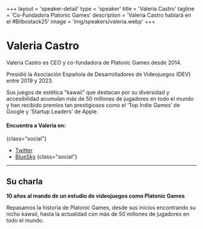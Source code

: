 +++
layout = 'speaker-detail'
type = 'speaker'
title = 'Valeria Castro'
tagline = 'Co-Fundadora Platonic Games'
description = 'Valeria Castro hablará en el #Bilbostack25'
image = 'img/speakers/valeria.webp'
+++

# Valeria Castro

Valeria Castro es CEO y co-fundadora de Platonic Games desde 2014.

Presidió la Asociación Española de Desarrolladores de Videojuegos (DEV) entre 2019 y 2023.

Sus juegos de estética “kawaii” que destacan por su diversidad y accesibilidad acumulan más de 50 millones de jugadores en todo el mundo y han recibido premios tan prestigiosos como el ‘Top Indie Games’ de Google y ‘Startup Leaders’ de Apple.

#### Encuentra a Valeria en:

{class="social"}

- [Twitter](https://x.com/Noval33t)
- [BlueSky](https://bsky.app/profile/Noval33t.bsky.social)
  {class="social"}

---  

## Su charla
**10 años al mando de un estudio de videojuegos como Platonic Games**

Repasamos la historia de Platonic Games, desde sus inicios encontrando su nicho kawaii, hasta la actualidad con màs de 50 millones de jugadores en todo el mundo.
